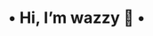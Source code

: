 <h1 align="left">
• Hi, I’m wazzy 💜 •
</h1>

<a href="https://discord.com/users/336217301999419403"> 
  <img src="https://user-images.githubusercontent.com/96985846/147880119-602f61af-f258-4ec9-9904-b7df28922015.png" align="right" width="500" height="300/>
</a>


- 🍇 I’m interested in Graphic Design and Video Editing
- 🔮 I’m currently learning:
  - Aobe - | Pr | Ae | Ps | Ai | Lr | 
  - PHP | HTML | CSS | JavaScript
  - C# | C++ | 




